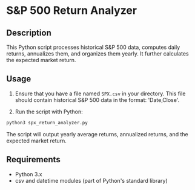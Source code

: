 # S&P 500 Return Analyzer

## Description
This Python script processes historical S&P 500 data, computes daily returns, annualizes them, and organizes them yearly. It further calculates the expected market return.

## Usage
1. Ensure that you have a file named `SPX.csv` in your directory. This file should contain historical S&P 500 data in the format: 'Date,Close'. 

2. Run the script with Python:

```bash
python3 spx_return_analyzer.py
```

The script will output yearly average returns, annualized returns, and the expected market return.

## Requirements
- Python 3.x
- csv and datetime modules (part of Python's standard library)
